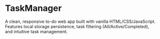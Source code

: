 # TaskManager
A clean, responsive to-do web app built with vanilla HTML/CSS/JavaScript. Features local storage persistence, task filtering (All/Active/Completed), and intuitive task management. 
